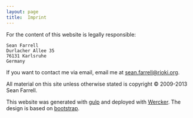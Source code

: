 ```yaml
---
layout: page
title:  Imprint
---
```

For the content of this website is legally responsible:

    Sean Farrell
    Durlacher Allee 35
    76131 Karlsruhe
	Germany
    
If you want to contact me via email, email me at [sean.farrell@rioki.org][6].

All material on this site unless otherwise stated is copyright 
&copy; 2009-2013 Sean Farrell. 

This website was generated with [gulp] and deployed with [Wercker]. 
The design is based on [bootstrap].

[gulp]: http://jekyllrb.com/
[Wercker]: http://wercker.com/
[bootstrap]: http://getbootstrap.com/
[6]: mailto:sean.farrell@rioki.org
